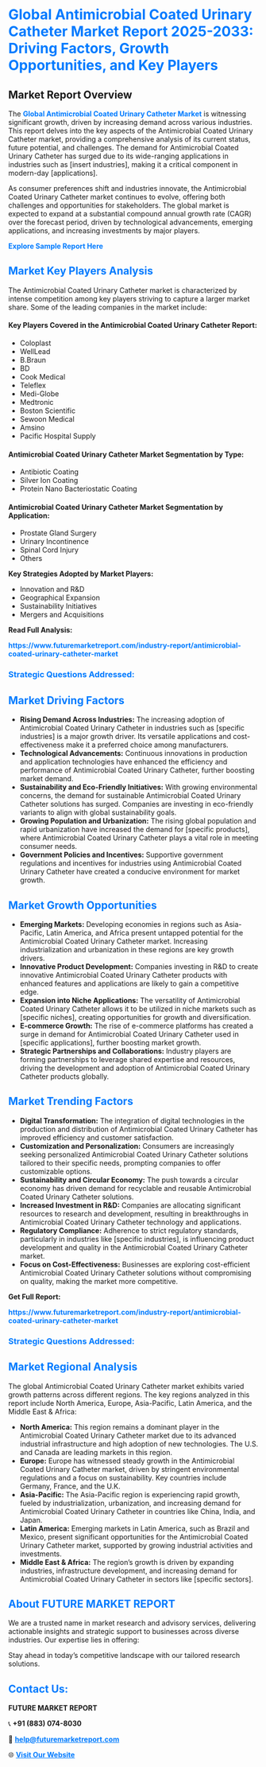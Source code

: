 <h1 style="color: #007BFF;">Global Antimicrobial Coated Urinary Catheter Market Report 2025-2033: Driving Factors, Growth Opportunities, and Key Players</h1>

<section id="overview">
<h2>Market Report Overview</h2>
<p>The <a href="https://www.futuremarketreport.com/industry-report/antimicrobial-coated-urinary-catheter-market" style="color: #007BFF; text-decoration: none;"><strong>Global Antimicrobial Coated Urinary Catheter Market</strong></a> is witnessing significant growth, driven by increasing demand across various industries. This report delves into the key aspects of the Antimicrobial Coated Urinary Catheter market, providing a comprehensive analysis of its current status, future potential, and challenges. The demand for Antimicrobial Coated Urinary Catheter has surged due to its wide-ranging applications in industries such as [insert industries], making it a critical component in modern-day [applications].</p>
<p>As consumer preferences shift and industries innovate, the Antimicrobial Coated Urinary Catheter market continues to evolve, offering both challenges and opportunities for stakeholders. The global market is expected to expand at a substantial compound annual growth rate (CAGR) over the forecast period, driven by technological advancements, emerging applications, and increasing investments by major players.</p>
</section>

<section id="overview">
<p><a href="https://www.futuremarketreport.com/request-sample/reportId=79619" style="color: #007BFF; text-decoration: none;"><strong>Explore Sample Report Here</strong></a></p>
</section>

<section id="key-players">
<h2 style="color: #007BFF;">Market Key Players Analysis</h2>
<p>The Antimicrobial Coated Urinary Catheter market is characterized by intense competition among key players striving to capture a larger market share. Some of the leading companies in the market include:</p>
<h4>Key Players Covered in the Antimicrobial Coated Urinary Catheter Report:</h4>
<ul><li>Coloplast</li><li>WellLead</li><li>B.Braun</li><li>BD</li><li>Cook Medical</li><li>Teleflex</li><li>Medi-Globe</li><li>Medtronic</li><li>Boston Scientific</li><li>Sewoon Medical</li><li>Amsino</li><li>Pacific Hospital Supply</li></ul>
<h4>Antimicrobial Coated Urinary Catheter Market Segmentation by Type:</h4>
<ul><li>Antibiotic Coating</li><li>Silver Ion Coating</li><li>Protein Nano Bacteriostatic Coating</li></ul>

<h4>Antimicrobial Coated Urinary Catheter Market Segmentation by Application:</h4>
<ul><li>Prostate Gland Surgery</li><li>Urinary Incontinence</li><li>Spinal Cord Injury</li><li>Others</li></ul>
<p><strong>Key Strategies Adopted by Market Players:</strong></p>
<ul>
<li>Innovation and R&D</li>
<li>Geographical Expansion</li>
<li>Sustainability Initiatives</li>
<li>Mergers and Acquisitions</li>
</ul>
</section>

<section>
<p><strong>Read Full Analysis: </strong></p><a href="https://www.futuremarketreport.com/industry-report/antimicrobial-coated-urinary-catheter-market" style="color: #007BFF; text-decoration: none;"><strong>https://www.futuremarketreport.com/industry-report/antimicrobial-coated-urinary-catheter-market</strong></a>
<h3 style="color: #007BFF;">Strategic Questions Addressed:</h3>
</section>

<section id="driving-factors">
<h2 style="color: #007BFF;">Market Driving Factors</h2>
<ul>
<li><strong>Rising Demand Across Industries:</strong> The increasing adoption of Antimicrobial Coated Urinary Catheter in industries such as [specific industries] is a major growth driver. Its versatile applications and cost-effectiveness make it a preferred choice among manufacturers.</li>
<li><strong>Technological Advancements:</strong> Continuous innovations in production and application technologies have enhanced the efficiency and performance of Antimicrobial Coated Urinary Catheter, further boosting market demand.</li>
<li><strong>Sustainability and Eco-Friendly Initiatives:</strong> With growing environmental concerns, the demand for sustainable Antimicrobial Coated Urinary Catheter solutions has surged. Companies are investing in eco-friendly variants to align with global sustainability goals.</li>
<li><strong>Growing Population and Urbanization:</strong> The rising global population and rapid urbanization have increased the demand for [specific products], where Antimicrobial Coated Urinary Catheter plays a vital role in meeting consumer needs.</li>
<li><strong>Government Policies and Incentives:</strong> Supportive government regulations and incentives for industries using Antimicrobial Coated Urinary Catheter have created a conducive environment for market growth.</li>
</ul>
</section>

<section id="growth-opportunities">
<h2 style="color: #007BFF;">Market Growth Opportunities</h2>
<ul>
<li><strong>Emerging Markets:</strong> Developing economies in regions such as Asia-Pacific, Latin America, and Africa present untapped potential for the Antimicrobial Coated Urinary Catheter market. Increasing industrialization and urbanization in these regions are key growth drivers.</li>
<li><strong>Innovative Product Development:</strong> Companies investing in R&D to create innovative Antimicrobial Coated Urinary Catheter products with enhanced features and applications are likely to gain a competitive edge.</li>
<li><strong>Expansion into Niche Applications:</strong> The versatility of Antimicrobial Coated Urinary Catheter allows it to be utilized in niche markets such as [specific niches], creating opportunities for growth and diversification.</li>
<li><strong>E-commerce Growth:</strong> The rise of e-commerce platforms has created a surge in demand for Antimicrobial Coated Urinary Catheter used in [specific applications], further boosting market growth.</li>
<li><strong>Strategic Partnerships and Collaborations:</strong> Industry players are forming partnerships to leverage shared expertise and resources, driving the development and adoption of Antimicrobial Coated Urinary Catheter products globally.</li>
</ul>
</section>

<section id="trending-factors">
<h2 style="color: #007BFF;">Market Trending Factors</h2>
<ul>
<li><strong>Digital Transformation:</strong> The integration of digital technologies in the production and distribution of Antimicrobial Coated Urinary Catheter has improved efficiency and customer satisfaction.</li>
<li><strong>Customization and Personalization:</strong> Consumers are increasingly seeking personalized Antimicrobial Coated Urinary Catheter solutions tailored to their specific needs, prompting companies to offer customizable options.</li>
<li><strong>Sustainability and Circular Economy:</strong> The push towards a circular economy has driven demand for recyclable and reusable Antimicrobial Coated Urinary Catheter solutions.</li>
<li><strong>Increased Investment in R&D:</strong> Companies are allocating significant resources to research and development, resulting in breakthroughs in Antimicrobial Coated Urinary Catheter technology and applications.</li>
<li><strong>Regulatory Compliance:</strong> Adherence to strict regulatory standards, particularly in industries like [specific industries], is influencing product development and quality in the Antimicrobial Coated Urinary Catheter market.</li>
<li><strong>Focus on Cost-Effectiveness:</strong> Businesses are exploring cost-efficient Antimicrobial Coated Urinary Catheter solutions without compromising on quality, making the market more competitive.</li>
</ul>
</section>

<section>
<p><strong>Get Full Report: </strong></p><a href="https://www.futuremarketreport.com/industry-report/antimicrobial-coated-urinary-catheter-market" style="color: #007BFF; text-decoration: none;"><strong>https://www.futuremarketreport.com/industry-report/antimicrobial-coated-urinary-catheter-market</strong></a>
<h3 style="color: #007BFF;">Strategic Questions Addressed:</h3>
</section>


<section id="regional-analysis">
<h2 style="color: #007BFF;">Market Regional Analysis</h2>
<p>The global Antimicrobial Coated Urinary Catheter market exhibits varied growth patterns across different regions. The key regions analyzed in this report include North America, Europe, Asia-Pacific, Latin America, and the Middle East & Africa:</p>
<ul>
<li><strong>North America:</strong> This region remains a dominant player in the Antimicrobial Coated Urinary Catheter market due to its advanced industrial infrastructure and high adoption of new technologies. The U.S. and Canada are leading markets in this region.</li>
<li><strong>Europe:</strong> Europe has witnessed steady growth in the Antimicrobial Coated Urinary Catheter market, driven by stringent environmental regulations and a focus on sustainability. Key countries include Germany, France, and the U.K.</li>
<li><strong>Asia-Pacific:</strong> The Asia-Pacific region is experiencing rapid growth, fueled by industrialization, urbanization, and increasing demand for Antimicrobial Coated Urinary Catheter in countries like China, India, and Japan.</li>
<li><strong>Latin America:</strong> Emerging markets in Latin America, such as Brazil and Mexico, present significant opportunities for the Antimicrobial Coated Urinary Catheter market, supported by growing industrial activities and investments.</li>
<li><strong>Middle East & Africa:</strong> The region’s growth is driven by expanding industries, infrastructure development, and increasing demand for Antimicrobial Coated Urinary Catheter in sectors like [specific sectors].</li>
</ul>
</section>

<footer>
<h2 style="color: #007BFF;">About FUTURE MARKET REPORT</h2>
<p>We are a trusted name in market research and advisory services, delivering actionable insights and strategic support to businesses across diverse industries. Our expertise lies in offering:</p>

<p>Stay ahead in today’s competitive landscape with our tailored research solutions.</p>

<h2 style="color: #007BFF;">Contact Us:</h2>
<p><strong>FUTURE MARKET REPORT</strong></p>
<p>📞 <strong>+91 (883) 074-8030</strong></p>
<p>📧 <strong><a href="mailto:help@futuremarketreport.com" style="color: #007BFF;">help@futuremarketreport.com</a></strong></p>
<p>🌐 <strong><a href="https://www.futuremarketreport.com/" style="color: #007BFF;">Visit Our Website</a></strong></p>
</footer>